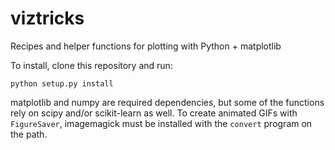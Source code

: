 # viztricks
Recipes and helper functions for plotting with Python + matplotlib

To install, clone this repository and run:

    python setup.py install

matplotlib and numpy are required dependencies, but some of the functions
rely on scipy and/or scikit-learn as well.
To create animated GIFs with `FigureSaver`, imagemagick must be installed
with the `convert` program on the path.

